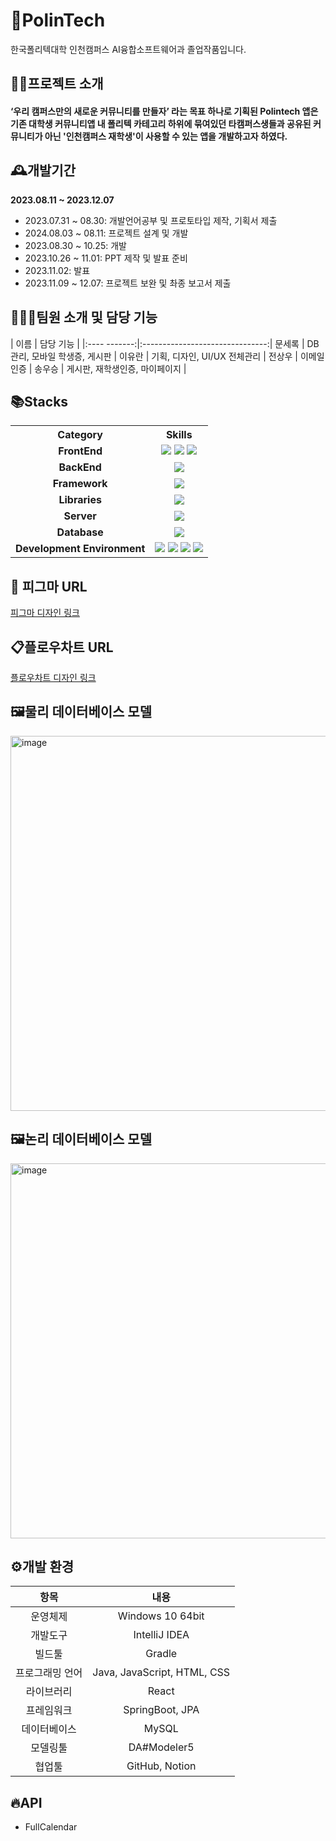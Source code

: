 # 📱PolinTech
한국폴리텍대학 인천캠퍼스 AI융합소프트웨어과 졸업작품입니다.

## 👨‍🏫프로젝트 소개
#### ‘우리 캠퍼스만의 새로운 커뮤니티를 만들자’ 라는 목표 하나로 기획된 Polintech 앱은 기존 대학생 커뮤니티앱 내 폴리텍 카테고리 하위에 묶여있던 타캠퍼스생들과 공유된 커뮤니티가 아닌 '인천캠퍼스 재학생'이 사용할 수 있는 앱을 개발하고자 하였다.

## 🕰️개발기간
**2023.08.11 ~ 2023.12.07**
- 2023.07.31 ~ 08.30: 개발언어공부 및 프로토타입 제작, 기획서 제출
- 2024.08.03 ~ 08.11: 프로젝트 설계 및 개발
- 2023.08.30 ~ 10.25: 개발
- 2023.10.26 ~ 11.01: PPT 제작 및 발표 준비
- 2023.11.02: 발표
- 2023.11.09 ~ 12.07: 프로젝트 보완 및 촤종 보고서 제출

## 🧑‍🤝‍🧑팀원 소개 및 담당 기능
| 이름          | 담당 기능                         |
|:---- -------:|:-------------------------------:|
문세록           | DB관리, 모바일 학생증, 게시판         |
이유란           | 기획, 디자인, UI/UX 전체관리         |
전상우           | 이메일인증                        | 
송우승           | 게시판, 재학생인증, 마이페이지         |


<div>
  
   ## 📚Stacks
</div>

<table>
  <tr>
    <th style="text-align:center;">Category</th>
    <th style="text-align:center;">Skills</th>
  </tr>
  <tr>
    <td style="text-align:center;"><strong >FrontEnd</strong></td>
    <td style="text-align:center;">
      <img src="https://img.shields.io/badge/HTML5-E34F26?style=flat&logo=html5&logoColor=white"/>
      <img src="https://img.shields.io/badge/CSS3-1572B6?style=flat&logo=css3&logoColor=white"/>
      <img src="https://img.shields.io/badge/JavaScript-F7DF1E?style=flat&logo=javaScript&logoColor=black"/>
    </td>
  </tr>
  <tr>
    <td style="text-align:center;"><strong>BackEnd</strong></td>
    <td style="text-align:center;">
      <img src="https://img.shields.io/badge/Java-007396?style=flat&logo=OpenJDK&logoColor=white"/>
    </td>
  </tr>
  <tr>
    <td style="text-align:center;"><strong>Framework</strong></td>
    <td style="text-align:center;">
      <img src="https://img.shields.io/badge/Springboot-6DB33F?style=flat&logo=springboot&logoColor=white"/>
    </td>
  </tr>
  <tr>
    <td style="text-align:center;"><strong>Libraries</strong></td>
    <td style="text-align:center;">
      <img src="https://img.shields.io/badge/React-61DAFB?style=flat&logo=react&logoColor=black"/>
    </td>
  </tr>
  <tr>
    <td style="text-align:center;"><strong>Server</strong></td>
    <td style="text-align:center;">
      <img src="https://img.shields.io/badge/Apachetomcat-F8DC75?style=flat&logo=apachetomcat&logoColor=black"/>
    </td>
  </tr>
  <tr>
    <td style="text-align:center;"><strong>Database</strong></td>
    <td style="text-align:center;">
      <img src="https://img.shields.io/badge/MySQL-4479A1?style=flat&logo=mysql&logoColor=white"/>
    </td>
  </tr>
  <tr>
    <td style="text-align:center;"><strong>Development Environment</strong></td>
    <td style="text-align:center;">
      <img src="https://img.shields.io/badge/IntelliJ-fff?style=flat&logo=IntelliJ IDEA&logoColor=black"/>
      <img src="https://img.shields.io/badge/Figma-F24E1E?style=flat&logo=Figma&logoColor=white"/>
      <img src="https://img.shields.io/badge/Git-05032?style=flat&logo=git&logoColor=white"/>
      <img src="https://img.shields.io/badge/Gradle-02303A?style=flat&logo=gradle&logoColor=white"/>
    </td>
  </tr>
</table>

## 🎨 피그마 URL
[피그마 디자인 링크](https://www.figma.com/design/PtnTXd1pkP7KtC5y6VGKaL/Untitled?node-id=0%3A1&t=Io9BQTwxoEgjetvu-1)

## 📋플로우차트 URL
[플로우차트 디자인 링크](https://whimsical.com/panda-hotel-home-4euVxN2zgsXk2r4cEj2hP5)

## 🖼️물리 데이터베이스 모델
<img src="https://github.com/user-attachments/assets/8cb28b7b-9089-4a3c-87ef-783e06fb7ac2" alt="image" width="800" height="600"/>

## 🖼논리 데이터베이스 모델
<img src="https://github.com/user-attachments/assets/521dd8f3-76dd-4002-8a01-ee6f010b968f" alt="image" width="800" height="600"/>

## ⚙️개발 환경
| **항목**          | **내용**                   |
|:-----------------:|:---------------------------:|
| 운영체제          | Windows 10 64bit            |
| 개발도구          | IntelliJ IDEA                |
| 빌드툴            | Gradle                       |
| 프로그래밍 언어    | Java, JavaScript, HTML, CSS |
| 라이브러리        | React                        |
| 프레임워크        | SpringBoot, JPA              |
| 데이터베이스      | MySQL                        |
| 모델링툴          | DA#Modeler5                  |
| 협업툴            | GitHub, Notion               |


## 🔥API
- FullCalendar
